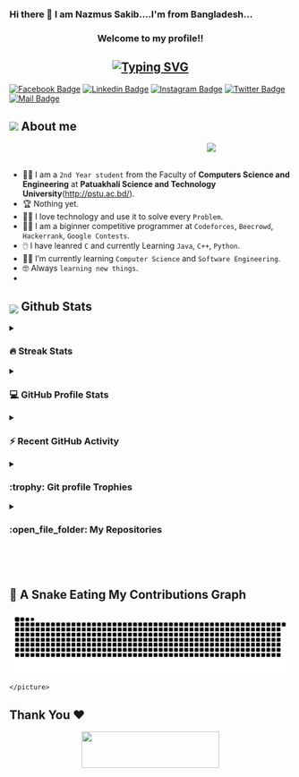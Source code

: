 ### Hi there 👋 I am Nazmus Sakib....I'm from Bangladesh...

<h3 align="center">
  Welcome to my profile!! 
</h3>

<h2 align="center">
<a href="https://git.io/typing-svg"><img src="https://readme-typing-svg.demolab.com?font=Fira+Code&weight=900&size=25&pause=1000&color=D27800&center=true&vCenter=true&width=600&height=100&lines=Computer+Science+Student;C+Programming+Language;Java+Programming+Language;Always+learning+new+things" alt="Typing SVG" /></a></h2>
</p>

[![Facebook Badge](https://img.shields.io/badge/Facebook-1877F2?style=for-the-badge&logo=facebook&logoColor=white)](https://www.facebook.com/profile.php?id=100074615715612) [![Linkedin Badge](https://img.shields.io/badge/LinkedIn-0077B5?style=for-the-badge&logo=linkedin&logoColor=white)](https://www.linkedin.com/in/nazmus-sakib-b4302b277/) [![Instagram Badge](https://img.shields.io/badge/Instagram-E4405F?style=for-the-badge&logo=instagram&logoColor=white)](https://www.instagram.com/nazmus_sakib_2405/) [![Twitter Badge](https://img.shields.io/badge/Twitter-1DA1F2?style=for-the-badge&logo=twitter&logoColor=white)](https://twitter.com/NazmusS99698031) [![Mail Badge](https://img.shields.io/badge/Gmail-D14836?style=for-the-badge&logo=gmail&logoColor=white)](https://mail.google.com/mail/u/1/) 

## <img src = "https://i.pinimg.com/originals/3f/7e/4e/3f7e4eff7c96e9fe4b8b4b1ff3f7bdb5.gif" width = 6.5%> About me

<img align="right" src="https://github.com/Sakib2405/Sakib2405/blob/main/Images/Right_Side.gif?raw=true" width=30%>

<br><br>
- 👨‍🎓 I am a `2nd Year student` from the Faculty of **Computers Science and Engineering** at **Patuakhali Science and Technology University**(http://pstu.ac.bd/).
- 🏆 Nothing yet.
- 🧔‍♂️ I love technology and use it to solve every `Problem`.
- 🧑‍💻 I am a biginner competitive programmer at `Codeforces`, `Beecrowd`, `Hackerrank`, `Google Contests`.
- 🖱️ I have leanred `C` and currently Learning `Java`, `C++`, `Python`.
- 🧑‍🎓 I’m currently learning `Computer Science` and `Software Engineering`.
- 🤓 Always `learning new things`.
- 
<be>

<!-- 
[![HTML5 Badge](https://img.shields.io/badge/-Html5-E34c26?style=for-the-badge&labelColor=black&logo=html5&logoColor=E34c26)](#) 
[![CSS3 Badge](https://img.shields.io/badge/CSS3-1572B6?style=for-the-badge&labelColor=black&logo=css3&logoColor=1572B6)](#) 
[![Bootstrap Badge](https://img.shields.io/badge/Bootstrap-553C7B?style=for-the-badge&labelColor=black&logo=bootstrap&logoColor=553C7B)](#) 
[![SASS Badge](https://img.shields.io/badge/Sass-CC6699?style=for-the-badge&labelColor=black&logo=sass&logoColor=CC6699)](#) 
[![Tailwind Badge](https://img.shields.io/badge/Tailwind%20CSS-092749?style=for-the-badge&logo=tailwindcss&logoColor=06B6D4&labelColor=000000)](#) 
[![Javascript Badge](https://img.shields.io/badge/-Javascript-F0DB4F?style=for-the-badge&labelColor=black&logo=javascript&logoColor=F0DB4F)](#) 
[![React Badge](https://img.shields.io/badge/-React-61DBFB?style=for-the-badge&labelColor=black&logo=react&logoColor=61DBFB)](#)
[![React Router Badge](https://img.shields.io/badge/React_Router-CA4245?style=for-the-badge&labelColor=black&logo=react-router&logoColor=CA4245)](#) 
[![Material UI Badge](https://img.shields.io/badge/Material--UI-0081CB?style=for-the-badge&labelColor=black&logo=material-ui&logoColor=white)](#)
[![TypeScript Badge](https://img.shields.io/badge/typescript-%23007ACC.svg?style=for-the-badge&labelColor=black&logo=typescript&logoColor=007ACC)](#)
[![Firebase Badge](https://img.shields.io/badge/firebase-FFCA28.svg?&style=for-the-badge&labelColor=black&logo=firebase&logoColor=FFCA28)](#) 
[![Redux Badge](https://img.shields.io/badge/redux-%23593d88.svg?style=for-the-badge&labelColor=black&logo=redux&logoColor=593d88)](#) 
[![Styled Components Badge](https://img.shields.io/badge/styled--components-DB7093?style=for-the-badge&labelColor=black&logo=styled-components&logoColor=DB7093)](#)
<img src="https://img.shields.io/badge/React_Redux-%23593d88?style=for-the-badge&logo=redux&logoColor=61DAFB" height="25"/> <img src="https://img.shields.io/badge/Next_JS-black?style=for-the-badge&logo=next.js&logoColor=white" height="25"/> 
-->
<!-- 
##  Backend  
[![TypeScript Badge](https://img.shields.io/badge/typescript-%23007ACC.svg?style=for-the-badge&labelColor=black&logo=typescript&logoColor=007ACC)](#)
[![Nodejs Badge](https://img.shields.io/badge/-Nodejs-3C873A?style=for-the-badge&labelColor=black&logo=node.js&logoColor=3C873A)](#) 
[![Express.js Badge](https://img.shields.io/badge/Express.js-000000?style=for-the-badge&logo=express&logoColor=white)](#) 
[![MongoDB Badge](https://img.shields.io/badge/MongoDB-4EA94B?style=for-the-badge&labelColor=black&logo=mongodb&logoColor=4EA94B)](#) 
[![JWT Badge](https://img.shields.io/badge/JWT-black?style=for-the-badge&logo=JSON%20web%20tokens&logoColor=00ADEF)](#) 
[![Socket.io Badge](https://img.shields.io/badge/Socket.io-black?style=for-the-badge&logo=socket.io&badgeColor=010101)](#) 
-->
<!-- 
## Tools 
-->
<!-- 
[![VSCode Badge](https://img.shields.io/badge/Visual_Studio-0078D7?style=for-the-badge&labelColor=black&logo=visual%20studio&logoColor=0078D7)](#) 
[![Git Badge](https://img.shields.io/badge/Git-F05032?style=for-the-badge&labelColor=black&logo=git&logoColor=f34f29)](#) 
[![Postman Badge](https://img.shields.io/badge/Postman-FF6C37?style=for-the-badge&labelColor=black&logo=postman&logoColor=E85824)](#) 
[![NPM Badge](https://img.shields.io/badge/NPM-%23CC3534.svg?style=for-the-badge&labelColor=black&logo=npm&logoColor=CC3534)](#) 
[![Yarn Badge](https://img.shields.io/badge/yarn-%232C8EBB.svg?style=for-the-badge&labelColor=black&logo=yarn&logoColor=2C8EBB)](#) 
[![Figma Badge](https://img.shields.io/badge/figma-%23F24E1E.svg?style=for-the-badge&labelColor=black&logo=figma&logoColor=F24E1E)](#) 
[![Canva Badge](https://img.shields.io/badge/Canva-%2320C4CB.svg?style=for-the-badge&labelColor=black&logo=Canva&logoColor=20C4CB)](#) 
[![Netlify Badge](https://img.shields.io/badge/Netlify-00C7B7?style=for-the-badge&labelColor=black&logo=netlify&logoColor=#00C7B7)](#) 
[![Vercel Badge](https://img.shields.io/badge/vercel-%23000000.svg?style=for-the-badge&labelColor=black&logo=vercel&logoColor=white)](#) 
[![Discord Badge](https://img.shields.io/badge/Discord-7289DA?style=for-the-badge&labelColor=black&logo=discord&logoColor=7289DA)](#) 
[![Zoom Badge](https://img.shields.io/badge/Zoom-2D8CFF?style=for-the-badge&labelColor=black&logo=zoom&logoColor=2D8CFF)](#) 
[![Zoom Badge](https://img.shields.io/badge/stackoverflow-f48024?style=for-the-badge&labelColor=black&logo=stackoverflow&logoColor=f48024)](#) 
-->

## <img src="https://media1.giphy.com/media/v1.Y2lkPTc5MGI3NjExYzFhYzJkMmQ2MWQ3ZGY3MDhjZTE3MDI2Mzk3NzE1OWQyZTRlMmYwMCZjdD1z/iY8CRBdQXODJSCERIr/giphy.gif" width=5% valign="bottom"> Github Stats

<details><summary><h3> 🔥 Streak Stats</h3></summary>

----	

<p align="center"><img src="https://github-readme-streak-stats.herokuapp.com/?user=MobinTGR8&theme=tokyonight_duo" alt="7oSkaaa" /></p>

</details>
  
<details><summary><h3>💻 GitHub Profile Stats</h3></summary>

----
	
<p align="center">
    <a href="https://github.com/anuraghazra/github-readme-stats">
	    <img alt="Sakib2405's Github Stats" src="https://github-readme-stats.vercel.app/api?username=Sakib2405&show_icons=true&count_private=true&locale=en&theme=tokyonight&layout=compact" height="230px"/></a>
	  <img src="https://github-readme-stats.vercel.app/api/top-langs?username=Sakib2405&langs_count=10&show_icons=true&locale=en&theme=tokyonight" alt="7oSkaaa" height="230px"/>
<br/>

  <b>Note:</b> Top languages is only a metric of the languages my public code consists of and doesn't reflect experience or skill level.
  </p>
</details>

<details><summary><h3>⚡ Recent GitHub Activity</h3></summary>

----
	
<img src="https://github-readme-activity-graph.vercel.app/graph?username=Sakib2405&bg_color=1a1b27&color=aa82d9&line=628edb&point=64bfaf&area=true&hide_border=true)(https://github.com/ashutosh00710/github-readme-activity-graph)">
 
</details>

<details><summary> <h3> :trophy: Git profile Trophies </h3></summary>

----
	
<p align="center"> <a href="https://github.com/ryo-ma/github-profile-trophy"><img src="https://github-profile-trophy.vercel.app/?username=Sakib2405&layout=compact&theme=tokyonight&column=4&margin-w=15&margin-h=15" alt="7oskaaa" /></a> </p>
	
</details>
	
<details><summary><h3> :open_file_folder: My Repositories </h3></summary>

----
	
<div>
  <p align="center">
	<a href="https://github.com/Sakib2405/Python">
      		<img src="https://github-readme-stats.vercel.app/api/pin/?username=Sakib2405&repo=Python&theme=tokyonight" alt="GitHub Stats" />
    	</a>
	<a href="https://github.com/Sakib2405">
   <img src="https://github-readme-stats.vercel.app/api/pin/?username=Sakib2405&repo=Sakib2405&theme=tokyonight" alt="GitHub Stats" />
</a>
    	</a>
    	<a href="https://github.com/Sakib2405/Hospital-Management-System">
      		<img src="https://github-readme-stats.vercel.app/api/pin/?username=Sakib2405&repo=Hospital-Management-System&theme=tokyonight" alt="GitHub Stats" />
    	</a>
    	<a href="https://github.com/Sakib2405/Codeblocks">
      		<img src="https://github-readme-stats.vercel.app/api/pin/?username=Sakib2405&repo=Codeblocks&theme=tokyonight" alt="GitHub Stats" />
	<a href="https://github.com/Sakib2405/Assembly_Language">
      		<img src="https://github-readme-stats.vercel.app/api/pin/?username=Sakib2405&repo=Assembly_Language&theme=tokyonight" alt="GitHub Stats" />
    	</a>
	<a href="https://github.com/Sakib2405/Rice_Mill_Management">
      		<img src="https://github-readme-stats.vercel.app/api/pin/?username=Sakib2405*&repo=Rice_Mill_Management" alt="GitHub Stats" />
    	</a>
	<a href="https://github.com/7oSkaaa/7oSkaaa">
      		<img src="https://github-readme-stats.vercel.app/api/pin/?username=7oSkaaa&repo=7oSkaaa&theme=tokyonight" alt="GitHub Stats" />
    	</a>
	<a href="https://github.com/7oSkaaa/Competitive-Programming-Session-Content">
      		<img src="https://github-readme-stats.vercel.app/api/pin/?username=7oSkaaa&repo=Competitive-Programming-Session-Content&theme=tokyonight" alt="GitHub Stats" />
    	</a>
	<a href="https://github.com/7oSkaaa/VS-Code-for-CP">
      		<img src="https://github-readme-stats.vercel.app/api/pin/?username=7oSkaaa&repo=VS-Code-for-CP&theme=tokyonight" alt="GitHub Stats" />
    	</a>
	<a href="https://github.com/7oSkaaa/Sorting-Algorithms">
      		<img src="https://github-readme-stats.vercel.app/api/pin/?username=7oSkaaa&repo=Sorting-Algorithms&theme=tokyonight" alt="GitHub Stats" />
    	</a>
	<a href="https://github.com/7oSkaaa/board-link-generator">
      		<img src="https://github-readme-stats.vercel.app/api/pin/?username=7oSkaaa&repo=board-link-generator&theme=tokyonight" alt="GitHub Stats" />
    	</a>
	<a href="https://github.com/7oSkaaa/Tic-Tac-Toe-GUI">
      		<img src="https://github-readme-stats.vercel.app/api/pin/?username=7oSkaaa&repo=Tic-Tac-Toe-GUI&theme=tokyonight" alt="GitHub Stats" />
    	</a>
	<a href="https://github.com/7oSkaaa/PhoneBook-System">
      		<img src="https://github-readme-stats.vercel.app/api/pin/?username=7oSkaaa&repo=PhoneBook-System&theme=tokyonight" alt="GitHub Stats" />
    	</a>
	<a href="https://github.com/7oSkaaa/Codeforces-Sheet-Generator">
      		<img src="https://github-readme-stats.vercel.app/api/pin/?username=7oSkaaa&repo=Codeforces-Sheet-Generator&theme=tokyonight" alt="GitHub Stats" />
    	</a>
	<a href="https://github.com/7oSkaaa/CP-Calendar">
      		<img src="https://github-readme-stats.vercel.app/api/pin/?username=7oSkaaa&repo=CP-Calendar&theme=tokyonight" alt="GitHub Stats" />
    	</a>
	<a href="https://github.com/7oSkaaa/Codeforces-Friends-Script">
      		<img src="https://github-readme-stats.vercel.app/api/pin/?username=7oSkaaa&repo=Codeforces-Friends-Script&theme=tokyonight" alt="GitHub Stats" />
    	</a>
	<a href="https://github.com/7oSkaaa/vJudge-Board-Scrapper">
      		<img src="https://github-readme-stats.vercel.app/api/pin/?username=7oSkaaa&repo=vJudge-Board-Scrapper&theme=tokyonight" alt="GitHub Stats" />
    	</a>
	<a href="https://github.com/7oSkaaa/CP-Templates-Snippets">
      		<img src="https://github-readme-stats.vercel.app/api/pin/?username=7oSkaaa&repo=CP-Templates-Snippets&theme=tokyonight" alt="GitHub Stats" />
    	</a>
	<a href="https://github.com/7oSkaaa/Udemy-Website">
      		<img src="https://github-readme-stats.vercel.app/api/pin/?username=7oSkaaa&repo=Udemy-Website&theme=tokyonight" alt="GitHub Stats" />
    	</a>
  </p>
</div>
</details>

</br></br>

## 🐍 A Snake Eating My Contributions Graph

<p align="center">
	<picture>
	<picture>
  <source media="(prefers-color-scheme: dark)" srcset="https://raw.githubusercontent.com/Sakib2405/Sakib2405/output/github-contribution-grid-snake-dark.svg">
  <source media="(prefers-color-scheme: light)" srcset="https://raw.githubusercontent.com/Sakib2405/Sakib2405/output/github-contribution-grid-snake.svg">
  <img alt="github contribution grid snake animation" src="https://raw.githubusercontent.com/Sakib2405/Sakib2405/output/github-contribution-grid-snake.svg">
</picture>
	
    </picture>
</p>


<h2 align='left'>Thank You ❤️</h2>
<p align="center">
  <img src="https://media.giphy.com/media/jpVnC65DmYeyRL4LHS/giphy.gif" width="70%" height="65px">
</p>
